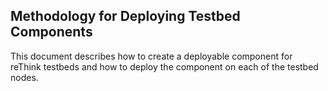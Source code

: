 ## Methodology for Deploying Testbed Components

This document describes how to create a deployable component for reThink testbeds and how to deploy the component on each of the
testbed nodes.
